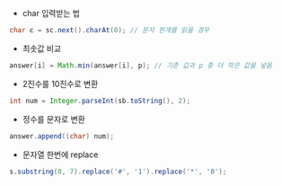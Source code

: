 * char 입력받는 법
```java
char c = sc.next().charAt(0); // 문자 한개를 읽을 경우
```

* 최솟값 비교
```java
answer[i] = Math.min(answer[i], p); // 기존 값과 p 중 더 작은 값을 넣음
```

* 2진수를 10진수로 변환
```java
int num = Integer.parseInt(sb.toString(), 2);
```

* 정수를 문자로 변환
```java
answer.append((char) num);
```

* 문자열 한번에 replace
```java
s.substring(0, 7).replace('#', '1').replace('*', '0');
```